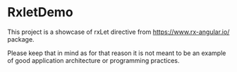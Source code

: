 # RxletDemo

This project is a showcase of rxLet directive from https://www.rx-angular.io/ package.

Please keep that in mind as for that reason it is not meant to be an example of good application architecture or programming practices.
